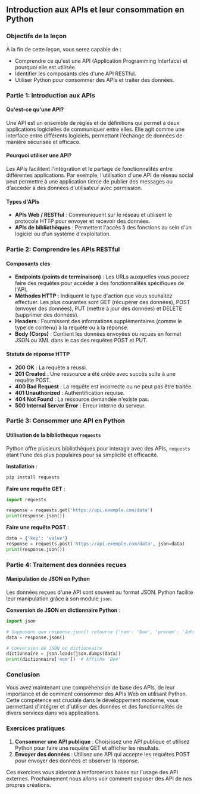 ## Introduction aux APIs et leur consommation en Python

### Objectifs de la leçon
À la fin de cette leçon, vous serez capable de :
- Comprendre ce qu'est une API (Application Programming Interface) et pourquoi elle est utilisée.
- Identifier les composants clés d'une API RESTful.
- Utiliser Python pour consommer des APIs et traiter des données.

### Partie 1: Introduction aux APIs

#### Qu'est-ce qu'une API?
Une API est un ensemble de règles et de définitions qui permet à deux applications logicielles de communiquer entre elles. Elle agit comme une interface entre différents logiciels, permettant l'échange de données de manière sécurisée et efficace.

#### Pourquoi utiliser une API?
Les APIs facilitent l'intégration et le partage de fonctionnalités entre différentes applications. Par exemple, l'utilisation d'une API de réseau social peut permettre à une application tierce de publier des messages ou d'accéder à des données d'utilisateur avec permission.

#### Types d'APIs
- **APIs Web / RESTful** : Communiquent sur le réseau et utilisent le protocole HTTP pour envoyer et recevoir des données.
- **APIs de bibliothèques** : Permettent l'accès à des fonctions au sein d'un logiciel ou d'un système d'exploitation.

### Partie 2: Comprendre les APIs RESTful

#### Composants clés
- **Endpoints (points de terminaison)** : Les URLs auxquelles vous pouvez faire des requêtes pour accéder à des fonctionnalités spécifiques de l'API.
- **Méthodes HTTP** : Indiquent le type d'action que vous souhaitez effectuer. Les plus courantes sont GET (récupérer des données), POST (envoyer des données), PUT (mettre à jour des données) et DELETE (supprimer des données).
- **Headers** : Fournissent des informations supplémentaires (comme le type de contenu) à la requête ou à la réponse.
- **Body (Corps)** : Contient les données envoyées ou reçues en format JSON ou XML dans le cas des requêtes POST et PUT.

#### Statuts de réponse HTTP
- **200 OK** : La requête a réussi.
- **201 Created** : Une ressource a été créée avec succès suite à une requête POST.
- **400 Bad Request** : La requête est incorrecte ou ne peut pas être traitée.
- **401 Unauthorized** : Authentification requise.
- **404 Not Found** : La ressource demandée n'existe pas.
- **500 Internal Server Error** : Erreur interne du serveur.

### Partie 3: Consommer une API en Python

#### Utilisation de la bibliothèque `requests`
Python offre plusieurs bibliothèques pour interagir avec des APIs, `requests` étant l'une des plus populaires pour sa simplicité et efficacité.

**Installation** :
```bash
pip install requests
```

**Faire une requête GET** :
```python
import requests

response = requests.get('https://api.exemple.com/data')
print(response.json())
```

**Faire une requête POST** :
```python
data = {'key': 'value'}
response = requests.post('https://api.exemple.com/data', json=data)
print(response.json())
```

### Partie 4: Traitement des données reçues

#### Manipulation de JSON en Python
Les données reçues d'une API sont souvent au format JSON. Python facilite leur manipulation grâce à son module `json`.

**Conversion de JSON en dictionnaire Python** :
```python
import json

# Supposons que response.json() retourne {'nom': 'Doe', 'prenom': 'John'}
data = response.json()

# Conversion de JSON en dictionnaire
dictionnaire = json.loads(json.dumps(data))
print(dictionnaire['nom'])  # Affiche 'Doe'
```

### Conclusion
Vous avez maintenant une compréhension de base des APIs, de leur importance et de comment consommer des APIs Web en utilisant Python. Cette compétence est cruciale dans le développement moderne, vous permettant d'intégrer et d'utiliser des données et des fonctionnalités de divers services dans vos applications.

### Exercices pratiques
1. **Consommer une API publique** : Choisissez une API publique et utilisez Python pour faire une requête GET et afficher les résultats.
2. **Envoyer des données** : Utilisez une API qui accepte les requêtes POST pour envoyer des données et observer la réponse.

Ces exercices vous aideront à renforcervos bases sur l'usage des API externes. Prochainement nous allons voir comment exposer des API de nos propres créations.
